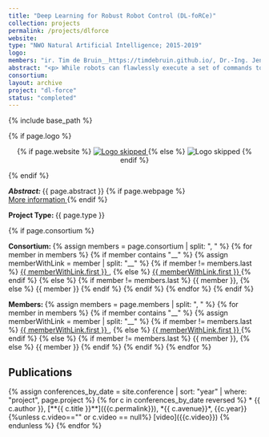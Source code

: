 ```yaml
---
title: "Deep Learning for Robust Robot Control (DL-foRCe)"
collection: projects
permalink: /projects/dlforce
website: 
type: "NWO Natural Artificial Intelligence; 2015-2019"
logo: 
members: "ir. Tim de Bruin__https://timdebruin.github.io/, Dr.-Ing. Jens Kober__http://www.jenskober.de, Prof Dr Sander Bohté__https://homepages.cwi.nl/~sbohte/, Prof Karl Tuyls__http://www.karltuyls.net/, prof.dr. Robert Babuška__http://www.robertbabuska.com/"
abstract: "<p> While robots can flawlessly execute a set of commands to achieve a task, these commands are mostly encoded by hand. There is a need for effective learning methods that can deal with the uncertainty in the robot's environment, in particular when only broad goals are specified, and the learning algorithm has to learn motor commands to achieve these goals. This typically involves reinforcement learning (RL). However, current RL for robotics tasks relies on ad hoc function approximators and is typically not robust to changes in the task, environment, or robot uncertainty (compliant robot actuators, or wear and tear). The aim of this project is to integrate two emerging notions in order to make reinforcement learning for robot control more robust and efficient: dynamic feedback control policies for robust control combined with deep neural networks to learn low-dimensional parameterizations of such control policies. This approach promises a generic and robust approach to reinforcement learning for robotic control. </p>"
consortium: 
layout: archive
project: "dl-force"
status: "completed"
---
```

{% include base_path %}

{% if page.logo %}
<p align="center">
{% if page.website %}
<a href="{{ page.website }}"> <img src="{{  page.logo }}" alt="Logo skipped" style="max-height:200px"/> </a>
{% else %}
<img src="{{  page.logo }}" alt="Logo skipped" />
{% endif %}
</p>
{% endif %}

<p> <strong> <em> Abstract: </em> </strong> {{ page.abstract }}
{% if page.webpage %}
<a href="{{ page.website}}"> <br> More information </a>
{% endif %}
</p>
<p> <strong> Project Type: </strong> {{ page.type }}</p>
{% if page.consortium  %}
<p> <strong> Consortium: </strong> 
{% assign members = page.consortium | split: ", " %}
{% for member in members %}
    {% if member contains "__" %}
        {% assign memberWithLink  = member | split: "__" %}
        {% if member != members.last %}
            <a href="{{ memberWithLink.last }}">{{ memberWithLink.first }} </a>,
        {% else %}    
            <a href="{{ memberWithLink.last }}">{{ memberWithLink.first }} </a> 
        {% endif %}
    {% else %}
        {% if member != members.last %}
            {{ member }},
        {% else %}    
            {{ member }}
        {% endif %}
    {% endif %}
{% endfor %}
{% endif  %}

<p> <strong> Members: </strong>  
{% assign members = page.members | split: ", " %}
{% for member in members %}
    {% if member contains "__" %}
        {% assign memberWithLink  = member | split: "__" %}
        {% if member != members.last %}
            <a href="{{ memberWithLink.last }}">{{ memberWithLink.first }} </a>,
        {% else %}    
            <a href="{{ memberWithLink.last }}">{{ memberWithLink.first }} </a> 
        {% endif %}
    {% else %}
        {% if member != members.last %}
            {{ member }},
        {% else %}    
            {{ member }}
        {% endif %}
    {% endif %}
{% endfor %}
</p>

<h2> Publications </h2>
{% assign conferences_by_date = site.conference | sort: "year" |  where: "project", page.project %}
{% for c in conferences_by_date reversed %}
* {{ c.author }}, [**{{ c.title }}**]({{c.permalink}}), *{{ c.avenue}}*, {{c.year}}  {%unless c.video=="" or c.video == null%}  [video]({{c.video}}) {%    endunless %}
{% endfor %}

